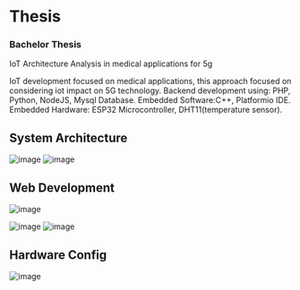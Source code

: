 # Thesis
### Bachelor Thesis
IoT Architecture Analysis in medical applications for 5g

IoT development focused on medical applications, this approach focused on considering iot impact on 5G technology. 
Backend development using: PHP, Python, NodeJS, Mysql Database.
Embedded Software:C++, Platformio IDE.
Embedded Hardware: ESP32 Microcontroller, DHT11(temperature sensor).

## System Architecture
![image](https://user-images.githubusercontent.com/60117633/164813337-235bac04-5759-489d-babe-e6f8944c94f3.png)
![image](https://user-images.githubusercontent.com/60117633/164812713-8de5bf0f-8063-489f-8e30-8d8e361dbdb7.png)

## Web Development
![image](https://user-images.githubusercontent.com/60117633/164813927-e5eb08fa-22f4-4132-bc83-a0171e28aed3.png)

![image](https://user-images.githubusercontent.com/60117633/164813938-4a8ccc14-2204-456b-8819-a18877a84517.png)
![image](https://user-images.githubusercontent.com/60117633/164813945-901f50c8-b6a3-4ab6-b3cd-d443d49fc97b.png)

## Hardware Config
![image](https://user-images.githubusercontent.com/60117633/164813976-eb90d8ff-0992-48cb-b9b9-6e1baeb73b60.png)
